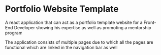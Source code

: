 # Portfolio Website Template 

A react application that can act as a portfolio template website for a Front-End Developer showing his expertise as well as promoting a mentorship program

The application consists of multiple pages due to which all the pages are functional which are linked in the navigation bar as well

